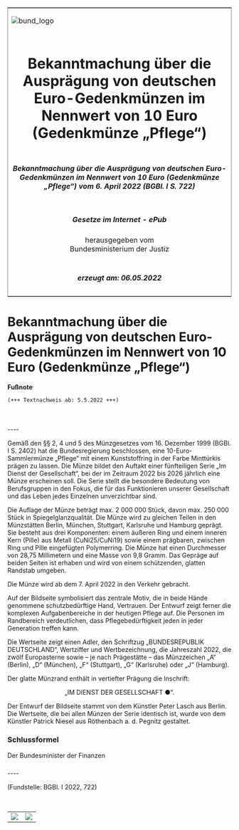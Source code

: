 <span id="DECKBLATT.html"></span>

<table border="0" frame="border" width="100%">

<tr valign="top">

<td align="left">

![bund\_logo](BfJ_2021_Web_de_de.gif)

</td>

<td align="right">

 

</td>

</tr>

<tr align="center" valign="middle">

<td colspan="2">

# Bekanntmachung über die Ausprägung von deutschen Euro-Gedenkmünzen im Nennwert von 10 Euro (Gedenkmünze „Pflege“)

</td>

</tr>

<tr align="center" valign="middle">

<td colspan="2">

##### Bekanntmachung über die Ausprägung von deutschen Euro-Gedenkmünzen im Nennwert von 10 Euro (Gedenkmünze „Pflege“) vom 6. April 2022 (BGBl. I S. 722)

</td>

</tr>

<tr align="center" valign="middle">

<td colspan="2">

  
  

##### Gesetze im Internet - ePub  
  
herausgegeben vom  
Bundesministerium der Justiz

</td>

</tr>

<tr align="center" valign="bottom">

<td colspan="2">

  
  

##### erzeugt am: 06.05.2022

</td>

</tr>

</table>

<span id="BJNR072200022.html"></span>

# Bekanntmachung über die Ausprägung von deutschen Euro-Gedenkmünzen im Nennwert von 10 Euro (Gedenkmünze „Pflege“)

<div>

  
**Fußnote**

<div class="jnhtml">

<div>

<div class="jurAbsatz">

  

``` 
(+++ Textnachweis ab: 5.5.2022 +++)

 
```

</div>

</div>

</div>

</div>

<span id="BJNR072200022BJNE000100000.html"></span>

###   
\----

<div>

<div class="jnhtml">

<div>

<div class="jurAbsatz">

Gemäß den §§ 2, 4 und 5 des Münzgesetzes vom 16. Dezember 1999 (BGBl. I
S. 2402) hat die Bundesregierung beschlossen, eine 10-Euro-Sammlermünze
„Pflege“ mit einem Kunststoffring in der Farbe Minttürkis prägen zu
lassen. Die Münze bildet den Auftakt einer fünfteiligen Serie „Im Dienst
der Gesellschaft“, bei der im Zeitraum 2022 bis 2026 jährlich eine Münze
erscheinen soll. Die Serie stellt die besondere Bedeutung von
Berufsgruppen in den Fokus, die für das Funktionieren unserer
Gesellschaft und das Leben jedes Einzelnen unverzichtbar sind.

</div>

<div class="jurAbsatz">

Die Auflage der Münze beträgt max. 2 000 000 Stück, davon max. 250 000
Stück in Spiegelglanzqualität. Die Münze wird zu gleichen Teilen in den
Münzstätten Berlin, München, Stuttgart, Karlsruhe und Hamburg geprägt.
Sie besteht aus drei Komponenten: einem äußeren Ring und einem inneren
Kern (Pille) aus Metall (CuNi25/CuNi19) sowie einem prägbaren, zwischen
Ring und Pille eingefügten Polymerring. Die Münze hat einen Durchmesser
von 28,75 Millimetern und eine Masse von 9,8 Gramm. Das Gepräge auf
beiden Seiten ist erhaben und wird von einem schützenden, glatten
Randstab umgeben.

</div>

<div class="jurAbsatz">

Die Münze wird ab dem 7. April 2022 in den Verkehr gebracht.

</div>

<div class="jurAbsatz">

Auf der Bildseite symbolisiert das zentrale Motiv, die in beide Hände
genommene schutzbedürftige Hand, Vertrauen. Der Entwurf zeigt ferner die
komplexen Aufgabenbereiche in der heutigen Pflege auf. Die Personen im
Randbereich verdeutlichen, dass Pflegebedürftigkeit jeden in jeder
Generation treffen kann.

</div>

<div class="jurAbsatz">

Die Wertseite zeigt einen Adler, den Schriftzug „BUNDESREPUBLIK
DEUTSCHLAND“, Wertziffer und Wertbezeichnung, die Jahreszahl 2022, die
zwölf Europasterne sowie – je nach Prägestätte – das Münzzeichen „A“
(Berlin), „D“ (München), „F“ (Stuttgart), „G“ (Karlsruhe) oder „J“
(Hamburg).

</div>

<div class="jurAbsatz">

Der glatte Münzrand enthält in vertiefter Prägung die Inschrift:

</div>

<div class="jurAbsatz" style="text-align:center;">

„IM DIENST DER GESELLSCHAFT <span class="Formel">●</span>“.

</div>

<div class="jurAbsatz">

Der Entwurf der Bildseite stammt von dem Künstler Peter Lasch aus
Berlin. Die Wertseite, die bei allen Münzen der Serie identisch ist,
wurde von dem Künstler Patrick Niesel aus Röthenbach a. d. Pegnitz
gestaltet.

</div>

</div>

</div>

</div>

<span id="BJNR072200022BJNE000200000.html"></span>

### Schlussformel  

<div>

<div class="jnhtml">

<div>

<div class="jurAbsatz">

<span class="SP">Der Bundesminister der Finanzen</span>

</div>

</div>

</div>

</div>

<span id="BJNR072200022BJNE000300000.html"></span>

###   
\----

<div>

<div class="jnhtml">

<div>

<div class="jurAbsatz">

<div class="kommentar_Fundstelle">

(Fundstelle: BGBl. I 2022, 722)

</div>

</div>

<div class="jurAbsatz">

 

</div>

|                                   |                                   |
| :-------------------------------: | :-------------------------------- |
| ![](bgbl1_2022_j0722-1_0010.jpeg) | ![](bgbl1_2022_j0722-1_0020.jpeg) |

</div>

</div>

</div>
